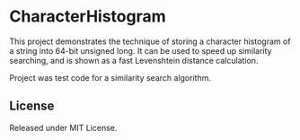 # CharacterHistogram
This project demonstrates the technique of storing a character histogram of a string into 64-bit unsigned long. It can be used to speed up similarity searching, and is shown as a fast Levenshtein distance calculation.

Project was test code for a similarity search algorithm.

## License
Released under MIT License.